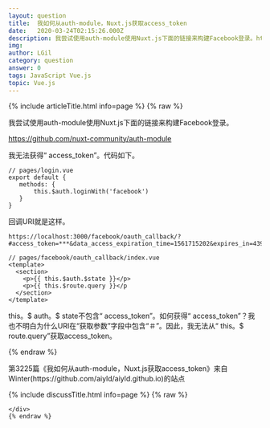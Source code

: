 ```yaml
---
layout: question
title:  我如何从auth-module，Nuxt.js获取access_token
date:   2020-03-24T02:15:26.000Z
description: 我尝试使用auth-module使用Nuxt.js下面的链接来构建Facebook登录。https //github.com/nuxt-communi...
img: 
author: LGil
category: question
answer: 0
tags: JavaScript Vue.js
topic: Vue.js
---
```

<div class="article-root">
  <div class="article">
    {% include articleTitle.html info=page %}
    {% raw %}
    <div class="article-content"><p><font style="vertical-align: inherit;"><font style="vertical-align: inherit;">我尝试使用auth-module使用Nuxt.js下面的链接来构建Facebook登录。</font></font></p>

<p><a href="https://github.com/nuxt-community/auth-module" rel="nofollow noreferrer"><font style="vertical-align: inherit;"><font style="vertical-align: inherit;">https://github.com/nuxt-community/auth-module</font></font></a></p>

<p><font style="vertical-align: inherit;"><font style="vertical-align: inherit;">我无法获得“ access_token”。</font><font style="vertical-align: inherit;">代码如下。</font></font></p>

<pre><code>// pages/login.vue<font></font>
export default {<font></font>
   methods: {<font></font>
       this.$auth.loginWith('facebook')<font></font>
   }<font></font>
}<font></font>
</code></pre>

<p><font style="vertical-align: inherit;"><font style="vertical-align: inherit;">回调URI就是这样。</font></font></p>

<pre><code>https://localhost:3000/facebook/oauth_callback/?#access_token=***&amp;data_access_expiration_time=1561715202&amp;expires_in=4398&amp;reauthorize_required_in=7776000&amp;state=MC4xOTU3MDM2ODIxMzIzOTA5OA
</code></pre>

<pre><code>// pages/facebook/oauth_callback/index.vue<font></font>
&lt;template&gt;<font></font>
  &lt;section&gt;<font></font>
    &lt;p&gt;{{ this.$auth.$state }}&lt;/p&gt;<font></font>
    &lt;p&gt;{{ this.$route.query }}&lt;/p<font></font>
  &lt;/section&gt;<font></font>
&lt;/template&gt;<font></font>
</code></pre>

<p><font style="vertical-align: inherit;"><font style="vertical-align: inherit;">this。$ auth。$ state不包含“ access_token”。</font><font style="vertical-align: inherit;">如何获得“ access_token”？</font><font style="vertical-align: inherit;">我也不明白为什么URI在“获取参数”字段中包含“＃”。</font><font style="vertical-align: inherit;">因此，我无法从“ this。$ route.query”获取access_token。</font></font></p></div>
    {% endraw %}
  </div>
  <p class="winter_mark">第3225篇《我如何从auth-module，Nuxt.js获取access_token》来自Winter(https://github.com/aiyld/aiyld.github.io)的站点</p>
  <div class="discuss-wrapper">
    {% include discussTitle.html info=page %}
    {% raw %}
    <div class="discuss-list">
    
    </div>
    {% endraw %}
  </div>
<div>
